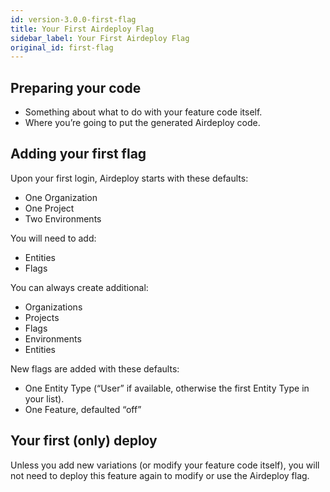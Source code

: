 ```yaml
---
id: version-3.0.0-first-flag
title: Your First Airdeploy Flag
sidebar_label: Your First Airdeploy Flag
original_id: first-flag
---
```


## Preparing your code
- Something about what to do with your feature code itself.
- Where you’re going to put the generated Airdeploy code.

## Adding your first flag

Upon your first login, Airdeploy starts with these defaults:

- One Organization
- One Project
- Two Environments

You will need to add:

- Entities
- Flags

You can always create additional:

- Organizations
- Projects
- Flags
- Environments
- Entities

New flags are added with these defaults:

- One Entity Type (“User” if available, otherwise the first Entity Type in your list).
- One Feature, defaulted “off”

## Your first (only) deploy

Unless you add new variations (or modify your feature code itself), you will not need to deploy this feature again to modify or use the Airdeploy flag.